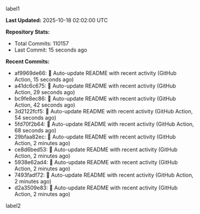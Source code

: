 
label1 
<!-- ACTIVITY_START -->
**Last Updated:** 2025-10-18 02:02:00 UTC

**Repository Stats:**
- Total Commits: 110157
- Last Commit: 15 seconds ago

**Recent Commits:**
- af9969de66: 🤖 Auto-update README with recent activity (GitHub Action, 15 seconds ago)
- a41dc6c675: 🤖 Auto-update README with recent activity (GitHub Action, 29 seconds ago)
- bc9fe8ec86: 🤖 Auto-update README with recent activity (GitHub Action, 42 seconds ago)
- 3d2122fcf5: 🤖 Auto-update README with recent activity (GitHub Action, 54 seconds ago)
- 5fd70f2b64: 🤖 Auto-update README with recent activity (GitHub Action, 68 seconds ago)
- 29bfaa82ec: 🤖 Auto-update README with recent activity (GitHub Action, 2 minutes ago)
- ce8d6bed53: 🤖 Auto-update README with recent activity (GitHub Action, 2 minutes ago)
- 5938e62ad4: 🤖 Auto-update README with recent activity (GitHub Action, 2 minutes ago)
- 7493fadf72: 🤖 Auto-update README with recent activity (GitHub Action, 2 minutes ago)
- d2a3509e83: 🤖 Auto-update README with recent activity (GitHub Action, 2 minutes ago)
<!-- ACTIVITY_END -->

label2
